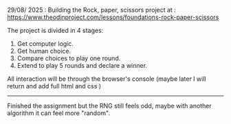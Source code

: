 29/08/ 2025 :
Building the Rock, paper, scissors project at :
https://www.theodinproject.com/lessons/foundations-rock-paper-scissors

The project is divided in 4 stages:
1. Get computer logic.
2. Get human choice.
3. Compare choices to play one round.
4. Extend to play 5 rounds and declare a winner.

All interaction will be through the browser's console (maybe later I will return and add full html and css )

-------------------------------------------------------------------

Finished the assignment but the RNG still feels odd, maybe with another 
algorithm it can feel more "random".